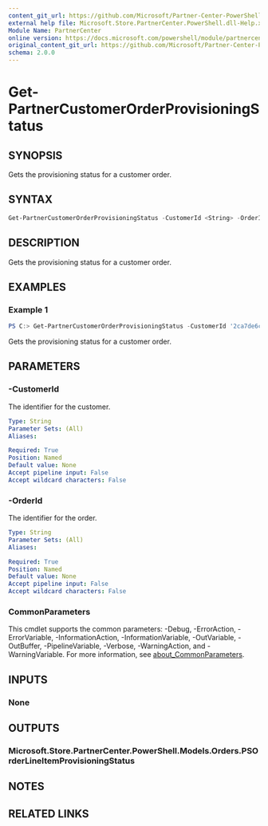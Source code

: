 ```yaml
---
content_git_url: https://github.com/Microsoft/Partner-Center-PowerShell/blob/master/docs/help/Get-PartnerCustomerOrderProvisioningStatus.md
external help file: Microsoft.Store.PartnerCenter.PowerShell.dll-Help.xml
Module Name: PartnerCenter
online version: https://docs.microsoft.com/powershell/module/partnercenter/Get-PartnerCustomerOrderProvisioningStatus
original_content_git_url: https://github.com/Microsoft/Partner-Center-PowerShell/blob/master/docs/help/Get-PartnerCustomerOrderProvisioningStatus.md
schema: 2.0.0
---
```


# Get-PartnerCustomerOrderProvisioningStatus

## SYNOPSIS
Gets the provisioning status for a customer order.

## SYNTAX

```powershell
Get-PartnerCustomerOrderProvisioningStatus -CustomerId <String> -OrderId <String> [<CommonParameters>]
```

## DESCRIPTION
Gets the provisioning status for a customer order.

## EXAMPLES

### Example 1
```powershell
PS C:> Get-PartnerCustomerOrderProvisioningStatus -CustomerId '2ca7de6c-c05c-46b5-b689-32e53573a97a' -OrderId 'kyTs4y7jRu99MyeIudk6Q1G_aeUdT_tu1'
```

Gets the provisioning status for a customer order.

## PARAMETERS

### -CustomerId
The identifier for the customer.

```yaml
Type: String
Parameter Sets: (All)
Aliases:

Required: True
Position: Named
Default value: None
Accept pipeline input: False
Accept wildcard characters: False
```

### -OrderId
The identifier for the order.

```yaml
Type: String
Parameter Sets: (All)
Aliases:

Required: True
Position: Named
Default value: None
Accept pipeline input: False
Accept wildcard characters: False
```

### CommonParameters
This cmdlet supports the common parameters: -Debug, -ErrorAction, -ErrorVariable, -InformationAction, -InformationVariable, -OutVariable, -OutBuffer, -PipelineVariable, -Verbose, -WarningAction, and -WarningVariable. For more information, see [about_CommonParameters](http://go.microsoft.com/fwlink/?LinkID=113216).

## INPUTS

### None

## OUTPUTS

### Microsoft.Store.PartnerCenter.PowerShell.Models.Orders.PSOrderLineItemProvisioningStatus

## NOTES

## RELATED LINKS
